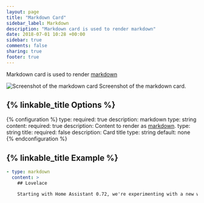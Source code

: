 ```yaml
---
layout: page
title: "Markdown Card"
sidebar_label: Markdown
description: "Markdown card is used to render markdown"
date: 2018-07-01 10:28 +00:00
sidebar: true
comments: false
sharing: true
footer: true
---
```


Markdown card is used to render [markdown](http://commonmark.org/help/)

<p class='img'>
<img src='/images/lovelace/lovelace_markdown.png' alt='Screenshot of the markdown card'>
Screenshot of the markdown card.
</p>

## {% linkable_title Options %}

{% configuration %}
type:
  required: true
  description: markdown
  type: string
content:
  required: true
  description: Content to render as [markdown](http://commonmark.org/help/).
  type: string
title:
  required: false
  description: Card title
  type: string
  default: none
{% endconfiguration %}

## {% linkable_title Example %}

```yaml
- type: markdown
  content: >
    ## Lovelace

    Starting with Home Assistant 0.72, we're experimenting with a new way of defining your interface. We're calling it the **Lovelace UI**.
```
